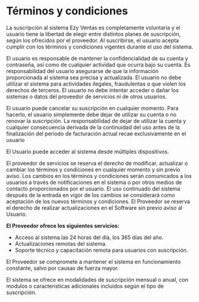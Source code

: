 # Términos y condiciones 

La suscripción al sistema Ezy Ventas es completamente voluntaria y el usuario tiene la libertad de elegir entre distintos planes de suscripción, según los ofrecidos por el proveedor.
Al suscribirse, el usuario acepta cumplir con los términos y condiciones vigentes durante el uso del sistema.

El usuario es responsable de mantener la confidencialidad de su cuenta y contraseña, así como de cualquier actividad que ocurra bajo su cuenta.
Es responsabilidad del usuario asegurarse de que la información proporcionada al sistema sea precisa y actualizada.
El usuario no debe utilizar el sistema para actividades ilegales, fraudulentas o que violen los derechos de terceros.
El usuario no debe intentar acceder o dañar los sistemas o datos del proveedor de servicios ni de otros usuarios.

El usuario puede cancelar su suscripción en cualquier momento. Para hacerlo, el usuario simplemente debe dejar de utilizar su cuenta o no renovar la suscripción.
La responsabilidad de dejar de utilizar la cuenta y cualquier consecuencia derivada de la continuidad del uso antes de la finalización del período de facturación actual recae exclusivamente en el usuario

El Usuario puede acceder al sistema desde múltiples dispositivos.

El proveedor de servicios se reserva el derecho de modificar, actualizar o cambiar los términos y condiciones en cualquier momento y sin previo aviso.
Los cambios en los términos y condiciones serán comunicados a los usuarios a través de notificaciones en el sistema o por otros medios de contacto proporcionados por el usuario.
El uso continuado del sistema después de la entrada en vigor de los cambios se considerará como aceptación de los nuevos términos y condiciones.
El Proveedor se reserva el derecho de realizar actualizaciones en el Software sin previo aviso al Usuario.

**El Proveedor ofrece los siguientes servicios:**
* Acceso al sistema las 24 horas del día, los 365 días del año.
* Actualizaciones remotas del sistema.
* Soporte técnico y capacitación remota para usuarios con suscripción.

El Proveedor se compromete a mantener el sistema en funcionamiento constante, salvo por causas de fuerza mayor. 

El sistema se ofrece en modalidades de suscripción mensual o anual, con modulos o caracteristicas adicionales incluidos según el tipo de suscripción.